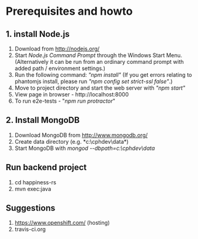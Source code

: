 # Prerequisites and howto


## 1. install Node.js
1. Download from http://nodejs.org/
2. Start _Node.js Command Prompt_ through the Windows Start Menu. (Alternatively it can be run from an ordinary command prompt with added path / environment settings.)
3. Run the following command: *"npm install"*
(If you get errors relating to phantomjs install, please run *"npm config set strict-ssl false"*.)
4. Move to project directory and start the web server with *"npm start"*
5. View page in browser - http://localhost:8000
6. To run e2e-tests - "*npm run protractor*"

## 2. Install MongoDB
1. Download MongoDB from http://www.mongodb.org/
2. Create data directory (e.g. *c:\cphdev\data\*)
3. Start MongoDB with *mongod --dbpath=c:\cphdev\data*

## Run backend project
 1. cd happiness-rs
 2. mvn exec:java

## Suggestions
1. https://www.openshift.com/ (hosting)
2. travis-ci.org
